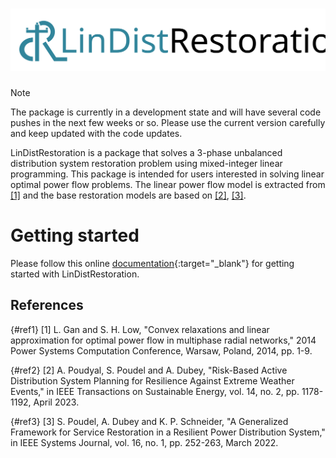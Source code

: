 # ![](docs/logo.svg)

> [!Note]
> The package is currently in a development state and will have several code pushes in the next few weeks or so. Please use the current version carefully and keep updated with the code updates.

LinDistRestoration is a package that solves a 3-phase unbalanced distribution system restoration problem using mixed-integer linear programming. This package is intended for users interested in solving linear optimal power flow problems. The linear power flow model is extracted from [[1]](#ref1) and the base restoration models are based on [[2]](#ref2), [[3]](#ref3).

# Getting started
Please follow this online [documentation](https://abodh.github.io/LinDistRestoration/){:target="_blank"} for getting started with LinDistRestoration.

## References
[](){#ref1}
[1] L. Gan and S. H. Low, "Convex relaxations and linear approximation for optimal power flow in multiphase radial networks," 2014 Power Systems Computation Conference, Warsaw, Poland, 2014, pp. 1-9.

[](){#ref2}
[2] A. Poudyal, S. Poudel and A. Dubey, "Risk-Based Active Distribution System Planning for Resilience Against Extreme Weather Events," in IEEE Transactions on Sustainable Energy, vol. 14, no. 2, pp. 1178-1192, April 2023.

[](){#ref3}
[3] S. Poudel, A. Dubey and K. P. Schneider, "A Generalized Framework for Service Restoration in a Resilient Power Distribution System," in IEEE Systems Journal, vol. 16, no. 1, pp. 252-263, March 2022.
